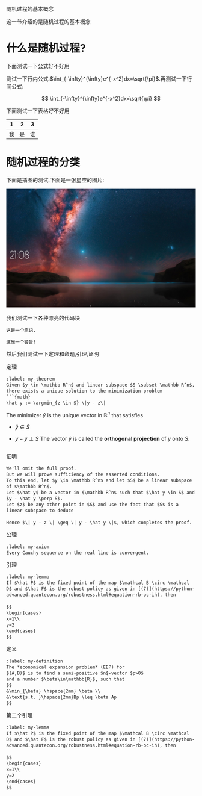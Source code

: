 随机过程的基本概念

这一节介绍的是随机过程的基本概念

# 什么是随机过程?

下面测试一下公式好不好用

测试一下行内公式:$\int_{-\infty}^{\infty}e^{-x^2}dx=\sqrt{\pi}$.再测试一下行间公式:

$$
\int_{-\infty}^{\infty}e^{-x^2}dx=\sqrt{\pi}
$$

下面测试一下表格好不好用

| 1   | 2   | 3   |
| --- | --- | --- |
| 我   | 是   | 谁   |

# 随机过程的分类

下面是插图的测试,下面是一张星空的图片:

![星空](image/sky.jpg)

我们测试一下各种漂亮的代码块

```{note}
这是一个笔记.
```

```{warning}
这是一个警告!
```

然后我们测试一下定理和命题,引理,证明

定理

```{prf:theorem}
:label: my-theorem
Given $y \in \mathbb R^n$ and linear subspace $S \subset \mathbb R^n$,
there exists a unique solution to the minimization problem
```{math}
\hat y := \argmin_{z \in S} \|y - z\|
```

The minimizer $\hat y$ is the unique vector in $\mathbb R^n$ that satisfies

* $\hat y \in S$

* $y - \hat y \perp S$
  The vector $\hat y$ is called the **orthogonal projection** of $y$ onto $S$.
  
  ```
  
  ```

证明

```{prf:proof}
We'll omit the full proof.
But we will prove sufficiency of the asserted conditions.
To this end, let $y \in \mathbb R^n$ and let $S$ be a linear subspace of $\mathbb R^n$.
Let $\hat y$ be a vector in $\mathbb R^n$ such that $\hat y \in S$ and $y - \hat y \perp S$.
Let $z$ be any other point in $S$ and use the fact that $S$ is a linear subspace to deduce

Hence $\| y - z \| \geq \| y - \hat y \|$, which completes the proof.
```

公理

```{prf:axiom}
:label: my-axiom
Every Cauchy sequence on the real line is convergent.
```

引理

```{prf:lemma}
:label: my-lemma
If $\hat P$ is the fixed point of the map $\mathcal B \circ \mathcal D$ and $\hat F$ is the robust policy as given in [(7)](https://python-advanced.quantecon.org/robustness.html#equation-rb-oc-ih), then

$$
\begin{cases}
x=1\\
y=2
\end{cases}
$$
```

定义

```{prf:definition}
:label: my-definition
The *economical expansion problem* (EEP) for
$(A,B)$ is to find a semi-positive $n$-vector $p>0$
and a number $\beta\in\mathbb{R}$, such that
$$
&\min_{\beta} \hspace{2mm} \beta \\
&\text{s.t. }\hspace{2mm}Bp \leq \beta Ap
$$
```

第二个引理
```{prf:lemma}
:label: my-lemma
If $\hat P$ is the fixed point of the map $\mathcal B \circ \mathcal D$ and $\hat F$ is the robust policy as given in [(7)](https://python-advanced.quantecon.org/robustness.html#equation-rb-oc-ih), then

$$
\begin{cases}
x=1\\
y=2
\end{cases}
$$
```
